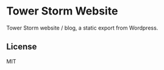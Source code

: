 
# Tower Storm Website

Tower Storm website / blog, a static export from Wordpress.

## License

MIT